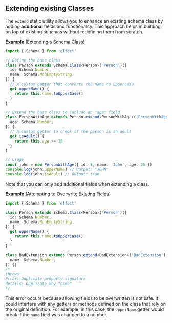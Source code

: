 ## Extending existing Classes

The `extend` static utility allows you to enhance an existing schema class by adding **additional** fields and functionality. This approach helps in building on top of existing schemas without redefining them from scratch.

**Example** (Extending a Schema Class)

```ts twoslash
import { Schema } from 'effect'

// Define the base class
class Person extends Schema.Class<Person>('Person')({
  id: Schema.Number,
  name: Schema.NonEmptyString,
}) {
  // A custom getter that converts the name to uppercase
  get upperName() {
    return this.name.toUpperCase()
  }
}

// Extend the base class to include an "age" field
class PersonWithAge extends Person.extend<PersonWithAge>('PersonWithAge')({
  age: Schema.Number,
}) {
  // A custom getter to check if the person is an adult
  get isAdult() {
    return this.age >= 18
  }
}

// Usage
const john = new PersonWithAge({ id: 1, name: 'John', age: 25 })
console.log(john.upperName) // Output: "JOHN"
console.log(john.isAdult) // Output: true
```

Note that you can only add additional fields when extending a class.

**Example** (Attempting to Overwrite Existing Fields)

```ts twoslash
import { Schema } from 'effect'

class Person extends Schema.Class<Person>('Person')({
  id: Schema.Number,
  name: Schema.NonEmptyString,
}) {
  get upperName() {
    return this.name.toUpperCase()
  }
}

class BadExtension extends Person.extend<BadExtension>('BadExtension')({
  name: Schema.Number,
}) {}
/*
throws:
Error: Duplicate property signature
details: Duplicate key "name"
*/
```

This error occurs because allowing fields to be overwritten is not safe. It could interfere with any getters or methods defined on the class that rely on the original definition. For example, in this case, the `upperName` getter would break if the `name` field was changed to a number.
